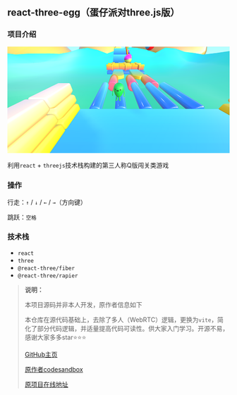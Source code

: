 ## react-three-egg（蛋仔派对three.js版）

### 项目介绍

<img src="cover.png" alt="cover.png" style="zoom: 67%;" />  

利用`react` + `threejs`技术栈构建的第三人称Q版闯关类游戏

### 操作

行走：`↑` / `↓` / `←` / `→`（方向键）  

跳跃：`空格`

### 技术栈
- `react`
- `three`
- `@react-three/fiber` 
- `@react-three/rapier`

> **说明：**  
> 
> 本项目源码并非本人开发，原作者信息如下  
> 
> 本仓库在源代码基础上，去除了多人（WebRTC）逻辑，更换为`vite`，简化了部分代码逻辑，并适量提高代码可读性。供大家入门学习。开源不易，感谢大家多多star⭐⭐⭐
> 
> [GitHub主页](https://github.com/wiledal)  
>
> [原作者codesandbox](https://codesandbox.io/u/wiledal)  
>
> [原项目在线地址](https://codesandbox.io/p/sandbox/trip-fellas-wip-9d4vm9)  

